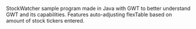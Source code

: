 StockWatcher sample program made in Java with GWT to better understand GWT and its capabilities. Features auto-adjusting flexTable based on amount of stock tickers entered.
